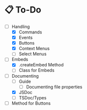 # 📋 To-Do

* [ ] Handling
  * [x] Commands
  * [x] Events
  * [x] Buttons
  * [x] Context Menus
  * [ ] Select Menus
* [ ] Embeds
  * [x] .createEmbed Method
  * [ ] Class for Embeds
* [ ] Documenting
  * [ ] Guide
    * [ ] Documenting file properties
  * [x] JSDoc
  * [ ] TSDoc/Types
* [ ] Method for Buttons
